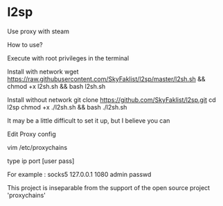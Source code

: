 # l2sp
Use proxy with steam


How to use?

Execute with root privileges in the terminal

Install with network
wget https://raw.githubusercontent.com/SkyFaklist/l2sp/master/l2sh.sh && chmod +x l2sh.sh && bash l2sh.sh


Install without network
git clone https://github.com/SkyFaklist/l2sp.git
cd l2sp
chmod +x ./l2sh.sh && bash ./l2sh.sh



It may be a little difficult to set it up, but I believe you can


Edit Proxy config

vim /etc/proxychains

type  ip  port [user pass]

For example : socks5  127.0.0.1 1080 admin passwd


This project is inseparable from the support of the open source project 'proxychains'
